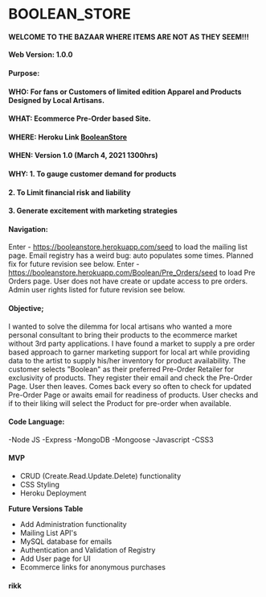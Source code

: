 # BOOLEAN_STORE

#### WELCOME TO THE BAZAAR WHERE ITEMS ARE NOT AS THEY SEEM!!!

**Web Version: 1.0.0**


#### Purpose:
#### WHO: For fans or Customers of limited edition Apparel and Products Designed by Local Artisans.
#### WHAT: Ecommerce Pre-Order based Site.
#### WHERE: Heroku Link [BooleanStore](https://booleanstore.herokuapp.com/)
#### WHEN: Version 1.0 (March 4, 2021 1300hrs)
#### WHY: 1. To gauge customer demand for products          
####      2. To Limit financial risk and liability    
####      3. Generate excitement with marketing strategies

#### Navigation:
Enter - https://booleanstore.herokuapp.com/seed to load the mailing list page.  Email registry has a weird bug: auto populates some times.  Planned fix for future revision see below.
Enter - https://booleanstore.herokuapp.com/Boolean/Pre_Orders/seed to load Pre Orders page.  User does not have create or update access to pre orders. Admin user rights listed for future revision see below.

#### Objective;

I wanted to solve the dilemma for local artisans who wanted a more personal consultant to bring their products to the ecommerce market without 3rd party applications. I have found a market to supply a pre order based approach to garner marketing support for local art while providing data to the artist to supply his/her inventory for product availability. 
The customer selects "Boolean" as their preferred Pre-Order Retailer for exclusivity of products.  They register their email and check the Pre-Order Page.  User then leaves.  Comes back every so often to check for updated Pre-Order Page or awaits email for readiness of products. User checks and if to their liking will select the Product for pre-order when available. 

#### Code Language:
-Node JS
-Express
-MongoDB
-Mongoose
-Javascript
-CSS3

#### MVP
- CRUD (Create.Read.Update.Delete) functionality
- CSS Styling 
- Heroku Deployment

**Future Versions Table**
- Add Administration functionality
- Mailing List API's
- MySQL database for emails
- Authentication and Validation of Registry
- Add User page for UI 
- Ecommerce links for anonymous purchases

#### rikk
